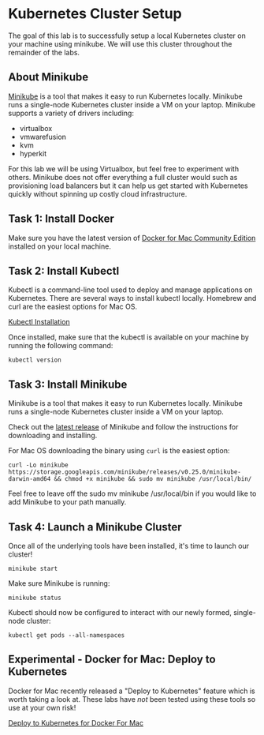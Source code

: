 # Kubernetes Cluster Setup

The goal of this lab is to successfully setup a local Kubernetes cluster on your machine using minikube. We will use this cluster throughout the remainder of the labs.

## About Minikube
[Minikube](https://github.com/kubernetes/minikube) is a tool that makes it easy to run Kubernetes locally. Minikube runs a single-node Kubernetes cluster inside a VM on your laptop. Minikube supports a variety of drivers including:
* virtualbox
* vmwarefusion
* kvm 
* hyperkit

For this lab we will be using Virtualbox, but feel free to experiment with others. Minikube does not offer everything a full cluster would such as provisioning load balancers but it can help us get started with Kubernetes quickly without spinning up costly cloud infrastructure. 

## Task 1: Install Docker
Make sure you have the latest version of [Docker for Mac Community Edition](https://store.docker.com/editions/community/docker-ce-desktop-mac) installed on your local machine. 

## Task 2: Install Kubectl
Kubectl is a command-line tool used to deploy and manage applications on Kubernetes. There are several ways to install kubectl locally. Homebrew and curl are the easiest options for Mac OS.

[Kubectl Installation](https://kubernetes.io/docs/tasks/tools/install-kubectl/
)

Once installed, make sure that the kubectl is available on your machine by running the following command:
```
kubectl version
```

## Task 3: Install Minikube
Minikube is a tool that makes it easy to run Kubernetes locally. Minikube runs a single-node Kubernetes cluster inside a VM on your laptop.

Check out the [latest release](https://github.com/kubernetes/minikube/releases) of Minikube and follow the instructions for downloading and installing.

For Mac OS downloading the binary using `curl` is the easiest option:
```
curl -Lo minikube https://storage.googleapis.com/minikube/releases/v0.25.0/minikube-darwin-amd64 && chmod +x minikube && sudo mv minikube /usr/local/bin/
```
Feel free to leave off the sudo mv minikube /usr/local/bin if you would like to add Minikube to your path manually.

## Task 4: Launch a Minikube Cluster
Once all of the underlying tools have been installed, it's time to launch our cluster!
```
minikube start
```
Make sure Minikube is running:
```
minikube status
```
Kubectl should now be configured to interact with our newly formed, single-node cluster:
```
kubectl get pods --all-namespaces
```

## Experimental - Docker for Mac: Deploy to Kubernetes
Docker for Mac recently released a "Deploy to Kubernetes" feature which is worth taking a look at. These labs have *not* been tested using these tools so use at your own risk!

[Deploy to Kubernetes for Docker For Mac](https://docs.docker.com/docker-for-mac/kubernetes/)